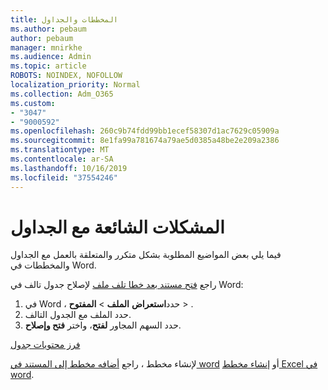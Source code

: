 ```yaml
---
title: المخططات والجداول
ms.author: pebaum
author: pebaum
manager: mnirkhe
ms.audience: Admin
ms.topic: article
ROBOTS: NOINDEX, NOFOLLOW
localization_priority: Normal
ms.collection: Adm_O365
ms.custom:
- "3047"
- "9000592"
ms.openlocfilehash: 260c9b74fdd99bb1ecef58307d1ac7629c05909a
ms.sourcegitcommit: 8e1fa99a781674a79ae5d0385a48be2e209a2386
ms.translationtype: MT
ms.contentlocale: ar-SA
ms.lasthandoff: 10/16/2019
ms.locfileid: "37554246"
---
```

# <a name="common-issues-with-tables"></a>المشكلات الشائعة مع الجداول 

فيما يلي بعض المواضيع المطلوبة بشكل متكرر والمتعلقة بالعمل مع الجداول والمخططات في Word.

راجع [فتح مستند بعد خطا تلف ملف](https://support.office.com/article/47df9d48-2165-4411-a699-1786ac734bc3) لإصلاح جدول تالف في Word:

 1. في Word ، حدد**استعراض** **الملف** > **المفتوح** > .
 2. حدد الملف مع الجدول التالف.
 3. حدد السهم المجاور **لفتح**، واختر **فتح وإصلاح**.

[فرز محتويات جدول](https://support.office.com/article/F8392477-4613-49CD-ABA6-7C2E48F1D91F)

لإنشاء مخطط ، راجع [أضافه مخطط إلى المستند في word](https://support.office.com/article/ff48e3eb-5e04-4368-a39e-20df7c798932) أو [إنشاء مخطط Excel في word](https://support.office.com/article/11A7D2F0-4487-4A9B-BBC6-D50916CD4A57).